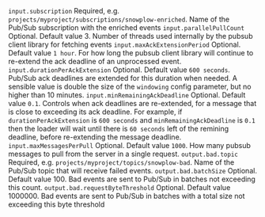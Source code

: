 <tr>
    <td><code>input.subscription</code></td>
    <td>Required, e.g. <code>projects/myproject/subscriptions/snowplow-enriched</code>. Name of the Pub/Sub subscription with the enriched events</td>
</tr>
<tr>
    <td><code>input.parallelPullCount</code></td>
    <td>Optional. Default value 3. Number of threads used internally by the pubsub client library for fetching events</td>
</tr>
<tr>
    <td><code>input.maxAckExtensionPeriod</code></td>
    <td>Optional. Default value <code>1 hour</code>. For how long the pubsub client library will continue to re-extend the ack deadline of an unprocessed event.</td>
</tr>
<tr>
    <td><code>input.durationPerAckExtension</code></td>
    <td>Optional. Default value <code>600 seconds</code>. Pub/Sub ack deadlines are extended for this duration when needed. A sensible value is double the size of the <code>windowing</code> config parameter, but no higher than 10 minutes.</td>
</tr>
<tr>
    <td><code>input.minRemainingAckDeadline</code></td>
    <td>Optional. Default value <code>0.1</code>. Controls when ack deadlines are re-extended, for a message that is close to exceeding its ack deadline. For example, if <code>durationPerAckExtension</code> is <code>600 seconds</code> and <code>minRemainingAckDeadline</code> is <code>0.1</code> then the loader will wait until there is <code>60 seconds</code> left of the remining deadline, before re-extending the message deadline.</td>
</tr>
<tr>
    <td><code>input.maxMessagesPerPull</code></td>
    <td>Optional. Default value <code>1000</code>. How many pubsub messages to pull from the server in a single request.</td>
</tr>
<tr>
    <td><code>output.bad.topic</code></td>
    <td>Required, e.g. <code>projects/myproject/topics/snowplow-bad</code>. Name of the Pub/Sub topic that will receive failed events.</td>
</tr>
<tr>
    <td><code>output.bad.batchSize</code></td>
    <td>Optional.  Default value 100.  Bad events are sent to Pub/Sub in batches not exceeding this count.</td>
</tr>
<tr>
    <td><code>output.bad.requestByteThreshold</code></td>
    <td>Optional.  Default value 1000000.  Bad events are sent to Pub/Sub in batches with a total size not exceeding this byte threshold</td>
</tr>
